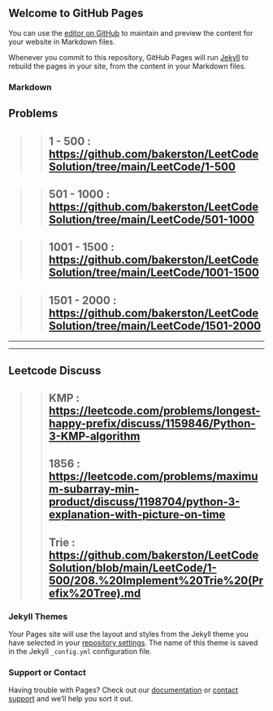 ## Welcome to GitHub Pages

You can use the [editor on GitHub](https://github.com/bakerston/LeetCodeSolution/edit/gh-pages/index.md) to maintain and preview the content for your website in Markdown files.

Whenever you commit to this repository, GitHub Pages will run [Jekyll](https://jekyllrb.com/) to rebuild the pages in your site, from the content in your Markdown files.

### Markdown

## Problems
>>## 1 - 500 : https://github.com/bakerston/LeetCodeSolution/tree/main/LeetCode/1-500

>>## 501 - 1000 : https://github.com/bakerston/LeetCodeSolution/tree/main/LeetCode/501-1000

>>## 1001 - 1500 : https://github.com/bakerston/LeetCodeSolution/tree/main/LeetCode/1001-1500

>>## 1501 - 2000 : https://github.com/bakerston/LeetCodeSolution/tree/main/LeetCode/1501-2000
---
---
## Leetcode Discuss
>>## KMP : https://leetcode.com/problems/longest-happy-prefix/discuss/1159846/Python-3-KMP-algorithm
>>## 1856 : https://leetcode.com/problems/maximum-subarray-min-product/discuss/1198704/python-3-explanation-with-picture-on-time
>>## Trie : https://github.com/bakerston/LeetCodeSolution/blob/main/LeetCode/1-500/208.%20Implement%20Trie%20(Prefix%20Tree).md

### Jekyll Themes

Your Pages site will use the layout and styles from the Jekyll theme you have selected in your [repository settings](https://github.com/bakerston/LeetCodeSolution/settings/pages). The name of this theme is saved in the Jekyll `_config.yml` configuration file.

### Support or Contact

Having trouble with Pages? Check out our [documentation](https://docs.github.com/categories/github-pages-basics/) or [contact support](https://support.github.com/contact) and we’ll help you sort it out.
